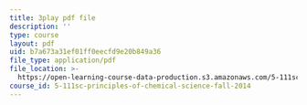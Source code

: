 ```yaml
---
title: 3play pdf file
description: ''
type: course
layout: pdf
uid: b7a673a31ef01ff0eecfd9e20b849a36
file_type: application/pdf
file_location: >-
  https://open-learning-course-data-production.s3.amazonaws.com/5-111sc-principles-of-chemical-science-fall-2014/b7a673a31ef01ff0eecfd9e20b849a36_Qg7pQ_CYaIQ.pdf
course_id: 5-111sc-principles-of-chemical-science-fall-2014
---
```

